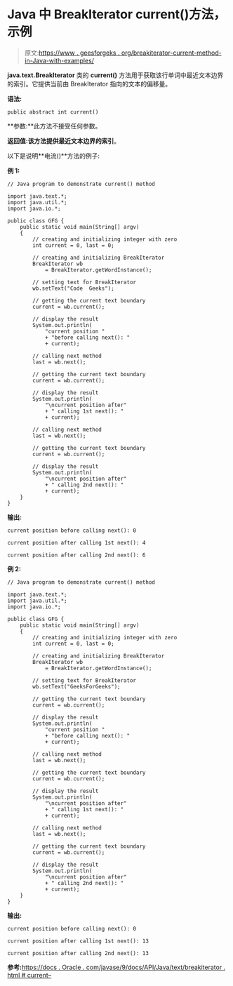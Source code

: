 # Java 中 BreakIterator current()方法，示例

> 原文:[https://www . geesforgeks . org/breakiterator-current-method-in-Java-with-examples/](https://www.geeksforgeeks.org/breakiterator-current-method-in-java-with-examples/)

**java.text.BreakIterator** 类的 **current()** 方法用于获取该行单词中最近文本边界的索引。它提供当前由 BreakIterator 指向的文本的偏移量。

**语法:**

```
public abstract int current()
```

**参数:**此方法不接受任何参数。

**返回值:**该方法提供最近文本边界的**索引**。

以下是说明**电流()**方法的例子:

**例 1:**

```
// Java program to demonstrate current() method

import java.text.*;
import java.util.*;
import java.io.*;

public class GFG {
    public static void main(String[] argv)
    {
        // creating and initializing integer with zero
        int current = 0, last = 0;

        // creating and initializing BreakIterator
        BreakIterator wb
            = BreakIterator.getWordInstance();

        // setting text for BreakIterator
        wb.setText("Code  Geeks");

        // getting the current text boundary
        current = wb.current();

        // display the result
        System.out.println(
            "current position "
            + "before calling next(): "
            + current);

        // calling next method
        last = wb.next();

        // getting the current text boundary
        current = wb.current();

        // display the result
        System.out.println(
            "\ncurrent position after"
            + " calling 1st next(): "
            + current);

        // calling next method
        last = wb.next();

        // getting the current text boundary
        current = wb.current();

        // display the result
        System.out.println(
            "\ncurrent position after"
            + " calling 2nd next(): "
            + current);
    }
}
```

**输出:**

```
current position before calling next(): 0

current position after calling 1st next(): 4

current position after calling 2nd next(): 6

```

**例 2:**

```
// Java program to demonstrate current() method

import java.text.*;
import java.util.*;
import java.io.*;

public class GFG {
    public static void main(String[] argv)
    {
        // creating and initializing integer with zero
        int current = 0, last = 0;

        // creating and initializing BreakIterator
        BreakIterator wb
            = BreakIterator.getWordInstance();

        // setting text for BreakIterator
        wb.setText("GeeksForGeeks");

        // getting the current text boundary
        current = wb.current();

        // display the result
        System.out.println(
            "current position "
            + "before calling next(): "
            + current);

        // calling next method
        last = wb.next();

        // getting the current text boundary
        current = wb.current();

        // display the result
        System.out.println(
            "\ncurrent position after"
            + " calling 1st next(): "
            + current);

        // calling next method
        last = wb.next();

        // getting the current text boundary
        current = wb.current();

        // display the result
        System.out.println(
            "\ncurrent position after"
            + " calling 2nd next(): "
            + current);
    }
}
```

**输出:**

```
current position before calling next(): 0

current position after calling 1st next(): 13

current position after calling 2nd next(): 13

```

**参考:**[https://docs . Oracle . com/javase/9/docs/API/Java/text/breakiterator . html # current–](https://docs.oracle.com/javase/9/docs/api/java/text/BreakIterator.html#current--)